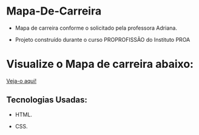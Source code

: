 # Mapa-De-Carreira

 -  Mapa de carreira conforme o solicitado pela professora Adriana.
   
 - Projeto construído durante o curso PROPROFISSÃO do Instituto PROA

# Visualize o Mapa de carreira abaixo:
 [Veja-o aqui!](https://mapa-de-carreira-ecru.vercel.app/)
   
## Tecnologias Usadas:
 - HTML.
   
 - CSS.







